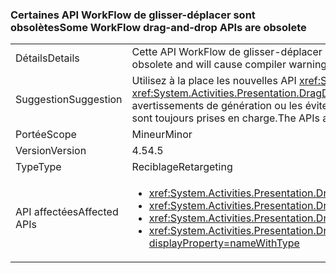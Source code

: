 ### <a name="some-workflow-drag-and-drop-apis-are-obsolete"></a><span data-ttu-id="c8605-101">Certaines API WorkFlow de glisser-déplacer sont obsolètes</span><span class="sxs-lookup"><span data-stu-id="c8605-101">Some WorkFlow drag-and-drop APIs are obsolete</span></span>

|   |   |
|---|---|
|<span data-ttu-id="c8605-102">Détails</span><span class="sxs-lookup"><span data-stu-id="c8605-102">Details</span></span>|<span data-ttu-id="c8605-103">Cette API WorkFlow de glisser-déplacer est obsolète et génère des avertissements du compilateur si l’application est régénérée avec la version 4.5.</span><span class="sxs-lookup"><span data-stu-id="c8605-103">This WorkFlow drag-and-drop API is obsolete and will cause compiler warnings if the app is rebuilt against 4.5.</span></span>|
|<span data-ttu-id="c8605-104">Suggestion</span><span class="sxs-lookup"><span data-stu-id="c8605-104">Suggestion</span></span>|<span data-ttu-id="c8605-105">Utilisez à la place les nouvelles API <xref:System.Activities.Presentation.DragDropHelper?displayProperty=name> qui prennent en charge les opérations avec plusieurs objets.</span><span class="sxs-lookup"><span data-stu-id="c8605-105">New <xref:System.Activities.Presentation.DragDropHelper?displayProperty=name> APIs that support operations with multiple objects should be used instead.</span></span> <span data-ttu-id="c8605-106">Vous pouvez également supprimer les avertissements de génération ou les éviter en utilisant un compilateur plus ancien.</span><span class="sxs-lookup"><span data-stu-id="c8605-106">Alternatively, the build warnings can be suppressed or they can be avoided by using an older compiler.</span></span> <span data-ttu-id="c8605-107">Ces API sont toujours prises en charge.</span><span class="sxs-lookup"><span data-stu-id="c8605-107">The APIs are still supported.</span></span>|
|<span data-ttu-id="c8605-108">Portée</span><span class="sxs-lookup"><span data-stu-id="c8605-108">Scope</span></span>|<span data-ttu-id="c8605-109">Mineur</span><span class="sxs-lookup"><span data-stu-id="c8605-109">Minor</span></span>|
|<span data-ttu-id="c8605-110">Version</span><span class="sxs-lookup"><span data-stu-id="c8605-110">Version</span></span>|<span data-ttu-id="c8605-111">4.5</span><span class="sxs-lookup"><span data-stu-id="c8605-111">4.5</span></span>|
|<span data-ttu-id="c8605-112">Type</span><span class="sxs-lookup"><span data-stu-id="c8605-112">Type</span></span>|<span data-ttu-id="c8605-113">Reciblage</span><span class="sxs-lookup"><span data-stu-id="c8605-113">Retargeting</span></span>|
|<span data-ttu-id="c8605-114">API affectées</span><span class="sxs-lookup"><span data-stu-id="c8605-114">Affected APIs</span></span>|<ul><li><xref:System.Activities.Presentation.DragDropHelper.DoDragMove(System.Activities.Presentation.WorkflowViewElement,System.Windows.Point)?displayProperty=nameWithType></li><li><xref:System.Activities.Presentation.DragDropHelper.GetCompositeView(System.Windows.DragEventArgs)?displayProperty=nameWithType></li><li><xref:System.Activities.Presentation.DragDropHelper.GetDraggedModelItem(System.Windows.DragEventArgs)?displayProperty=nameWithType></li><li><xref:System.Activities.Presentation.DragDropHelper.GetDroppedObject(System.Windows.DependencyObject,System.Windows.DragEventArgs,System.Activities.Presentation.EditingContext)?displayProperty=nameWithType></li></ul>|

